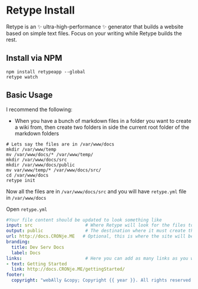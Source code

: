 # Retype Install

Retype is an ✨ ultra-high-performance ✨ generator that builds a website based on simple text files. Focus on your writing while Retype builds the rest.

## Install via NPM

```shell
npm install retypeapp --global
retype watch
```

## Basic Usage

I recommend the following:

- When you have a bunch of markdown files in a folder you want to create a wiki from, then create two folders in side the current root folder of the markdown folders

```shell
# Lets say the files are in /var/www/docs
mkdir /var/www/temp
mv /var/www/docs/* /var/www/temp/
mkdir /var/www/docs/src
mkdir /var/www/docs/public
mv var/www/temp/* /var/www/docs/src/
cd /var/www/docs
retype init
```

Now all the files are in `/var/www/docs/src` and you will have `retype.yml` file in `/var/www/docs`

Open `retype.yml`

```yml
#Your file content should be updated to look something like
input: src                    # Where Retype will look for the files to generate site from
output: public                # The destination where it must create the website
url: http://docs.CRONje.ME   # Optional, this is where the site will be hosted
branding:
  title: Dev Serv Docs
  label: Docs
links:                        # Here you can add as many links as you want, repeating the -text, link
- text: Getting Started
  link: http://docs.CRONje.ME/gettingStarted/
footer:
  copyright: "webAlly &copy; Copyright {{ year }}. All rights reserved."
```
